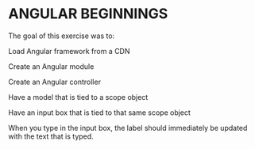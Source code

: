 ANGULAR BEGINNINGS
======================================

The goal of this exercise was to:


Load Angular framework from a CDN

Create an Angular module

Create an Angular controller

Have a model that is tied to a scope object

Have an input box that is tied to that same scope object

When you type in the input box, the label should immediately be updated with the text that is typed.